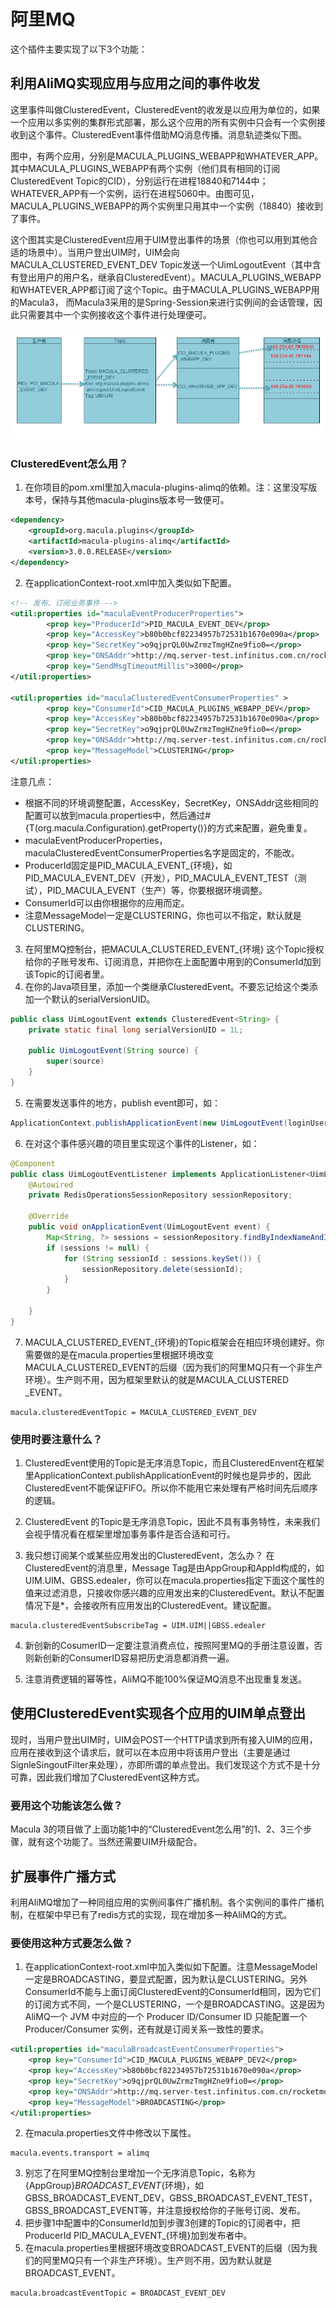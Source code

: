 # 阿里MQ

这个插件主要实现了以下3个功能：
 
## 利用AliMQ实现应用与应用之间的事件收发

这里事件叫做ClusteredEvent，ClusteredEvent的收发是以应用为单位的，如果一个应用以多实例的集群形式部署，那么这个应用的所有实例中只会有一个实例接收到这个事件。ClusteredEvent事件借助MQ消息传播。消息轨迹类似下图。
 
图中，有两个应用，分别是MACULA_PLUGINS_WEBAPP和WHATEVER_APP。其中MACULA_PLUGINS_WEBAPP有两个实例（他们具有相同的订阅ClusteredEvent Topic的CID），分别运行在进程18840和7144中；WHATEVER_APP有一个实例，运行在进程5060中。由图可见，MACULA_PLUGINS_WEBAPP的两个实例里只用其中一个实例（18840）接收到了事件。
 
这个图其实是ClusteredEvent应用于UIM登出事件的场景（你也可以用到其他合适的场景中）。当用户登出UIM时，UIM会向MACULA_CLUSTERED_EVENT_DEV Topic发送一个UimLogoutEvent（其中含有登出用户的用户名，继承自ClusteredEvent）。MACULA_PLUGINS_WEBAPP和WHATEVER_APP都订阅了这个Topic。由于MACULA_PLUGINS_WEBAPP用的Macula3， 而Macula3采用的是Spring-Session来进行实例间的会话管理，因此只需要其中一个实例接收这个事件进行处理便可。

![](/images/chapter4/mq001.png)

### ClusteredEvent怎么用？
 
1. 在你项目的pom.xml里加入macula-plugins-alimq的依赖。注：这里没写版本号，保持与其他macula-plugins版本号一致便可。
```xml
<dependency>
    <groupId>org.macula.plugins</groupId>
    <artifactId>macula-plugins-alimq</artifactId>
    <version>3.0.0.RELEASE</version>
</dependency>
```           
2. 在applicationContext-root.xml中加入类似如下配置。

```xml
<!-- 发布、订阅业务事件 -->
<util:properties id="maculaEventProducerProperties">
        <prop key="ProducerId">PID_MACULA_EVENT_DEV</prop>
        <prop key="AccessKey">b80b0bcf82234957b72531b1670e090a</prop>
        <prop key="SecretKey">o9qjprQL0UwZrmzTmgHZne9fio0=</prop>
        <prop key="ONSAddr">http://mq.server-test.infinitus.com.cn/rocketmq/nsaddr4broker-internal</prop>
        <prop key="SendMsgTimeoutMillis">3000</prop>
</util:properties>

<util:properties id="maculaClusteredEventConsumerProperties" >
        <prop key="ConsumerId">CID_MACULA_PLUGINS_WEBAPP_DEV</prop>
        <prop key="AccessKey">b80b0bcf82234957b72531b1670e090a</prop>
        <prop key="SecretKey">o9qjprQL0UwZrmzTmgHZne9fio0=</prop>
        <prop key="ONSAddr">http://mq.server-test.infinitus.com.cn/rocketmq/nsaddr4broker-internal</prop>
        <prop key="MessageModel">CLUSTERING</prop>
</util:properties>
```
注意几点：
- 根据不同的环境调整配置，AccessKey，SecretKey，ONSAddr这些相同的配置可以放到macula.properties中，然后通过#{T(org.macula.Configuration).getProperty()}的方式来配置，避免重复。
- maculaEventProducerProperties，maculaClusteredEventConsumerProperties名字是固定的，不能改。
- ProducerId固定是PID_MACULA_EVENT_{环境}，如PID_MACULA_EVENT_DEV（开发），PID_MACULA_EVENT_TEST（测试），PID_MACULA_EVENT（生产）等，你要根据环境调整。
- ConsumerId可以由你根据你的应用而定。
- 注意MessageModel一定是CLUSTERING，你也可以不指定，默认就是CLUSTERING。


3. 在阿里MQ控制台，把MACULA_CLUSTERED_EVENT_{环境} 这个Topic授权给你的子账号发布、订阅消息，并把你在上面配置中用到的ConsumerId加到该Topic的订阅者里。
4. 在你的Java项目里，添加一个类继承ClusteredEvent。不要忘记给这个类添加一个默认的serialVersionUID。             
```java
public class UimLogoutEvent extends ClusteredEvent<String> {
    private static final long serialVersionUID = 1L;

    public UimLogoutEvent(String source) {
        super(source)
    }
}
```

5. 在需要发送事件的地方，publish event即可，如：
 
```java
ApplicationContext.publishApplicationEvent(new UimLogoutEvent(loginUsername));
```
 
6. 在对这个事件感兴趣的项目里实现这个事件的Listener，如：
 
```java
@Component
public class UimLogoutEventListener implements ApplicationListener<UimLogoutEvent>{
	@Autowired
	private RedisOperationsSessionRepository sessionRepository;
	
	@Override
	public void onApplicationEvent(UimLogoutEvent event) {
    	Map<String, ?> sessions = sessionRepository.findByIndexNameAndIndexValue(FindByIndexNameSessionRepository.PRINCIPAL_NAME_INDEX_NAME, event.getSource());
		if (sessions != null) {
			for (String sessionId : sessions.keySet()) {
				sessionRepository.delete(sessionId);
			}
		}
		
	}
}
```
 
7. MACULA_CLUSTERED_EVENT_{环境}的Topic框架会在相应环境创建好。你需要做的是在macula.properties里根据环境改变MACULA_CLUSTERED_EVENT的后缀（因为我们的阿里MQ只有一个非生产环境）。生产则不用，因为框架里默认的就是MACULA_CLUSTERED _EVENT。
 
```properties
macula.clusteredEventTopic = MACULA_CLUSTERED_EVENT_DEV
```
 
### 使用时要注意什么？
 
1. ClusteredEvent使用的Topic是无序消息Topic，而且ClusteredEnvent在框架里ApplicationContext.publishApplicationEvent的时候也是异步的，因此ClusteredEvent不能保证FIFO。所以你不能用它来处理有严格时间先后顺序的逻辑。

2. ClusteredEvent 的Topic是无序消息Topic，因此不具有事务特性，未来我们会视乎情况看在框架里增加事务事件是否合适和可行。

3. 我只想订阅某个或某些应用发出的ClusteredEvent，怎么办？ 在ClusteredEvent的消息里，Message Tag是由AppGroup和AppId构成的，如UIM.UIM、GBSS.edealer，你可以在macula.properties指定下面这个属性的值来过滤消息，只接收你感兴趣的应用发出来的ClusteredEvent。默认不配置情况下是*，会接收所有应用发出的ClusteredEvent。建议配置。

```properties
macula.clusteredEventSubscribeTag = UIM.UIM||GBSS.edealer
```

4. 新创新的CosumerID一定要注意消费点位，按照阿里MQ的手册注意设置，否则新创新的ConsumerID容易把历史消息都消费一遍。

5. 注意消费逻辑的幂等性，AliMQ不能100%保证MQ消息不出现重复发送。
 

## 使用ClusteredEvent实现各个应用的UIM单点登出
 
现时，当用户登出UIM时，UIM会POST一个HTTP请求到所有接入UIM的应用，应用在接收到这个请求后，就可以在本应用中将该用户登出（主要是通过SignleSingoutFilter来处理），亦即所谓的单点登出。我们发现这个方式不是十分可靠，因此我们增加了ClusteredEvent这种方式。
 
### 要用这个功能该怎么做？
 
Macula 3的项目做了上面功能1中的“ClusteredEvent怎么用”的1、2、3三个步骤，就有这个功能了。当然还需要UIM升级配合。
 
 
 
## 扩展事件广播方式

利用AliMQ增加了一种同组应用的实例间事件广播机制。各个实例间的事件广播机制，在框架中早已有了redis方式的实现，现在增加多一种AliMQ的方式。
 
### 要使用这种方式要怎么做？
                  
1. 在applicationContext-root.xml中加入类似如下配置。注意MessageModel一定是BROADCASTING，要显式配置，因为默认是CLUSTERING。另外ConsumerId不能与上面订阅ClusteredEvent的ConsumerId相同，因为它们的订阅方式不同，一个是CLUSTERING，一个是BROADCASTING。这是因为AliMQ一个 JVM 中对应的一个 Producer ID/Consumer ID 只能配置一个 Producer/Consumer 实例，还有就是订阅关系一致性的要求。

```xml
<util:properties id="maculaBroadcastEventConsumerProperties">
    <prop key="ConsumerId">CID_MACULA_PLUGINS_WEBAPP_DEV2</prop>
    <prop key="AccessKey">b80b0bcf82234957b72531b1670e090a</prop>
    <prop key="SecretKey">o9qjprQL0UwZrmzTmgHZne9fio0=</prop>
    <prop key="ONSAddr">http://mq.server-test.infinitus.com.cn/rocketmq/nsaddr4broker-internal</prop>
    <prop key="MessageModel">BROADCASTING</prop>
</util:properties>
```

2. 在macula.properties文件中修改以下属性。
 
```properties
macula.events.transport = alimq
```
 
3. 别忘了在阿里MQ控制台里增加一个无序消息Topic，名称为{AppGroup}_BROADCAST_EVENT_{环境}，如GBSS_BROADCAST_EVENT_DEV，GBSS_BROADCAST_EVENT_TEST，GBSS_BROADCAST_EVENT等，并注意授权给你的子账号订阅、发布。
4. 把步骤1中配置中的ConsumerId加到步骤3创建的Topic的订阅者中，把ProducerId PID_MACULA_EVENT_{环境}加到发布者中。
5. 在macula.properties里根据环境改变BROADCAST_EVENT的后缀（因为我们的阿里MQ只有一个非生产环境）。生产则不用，因为默认就是BROADCAST_EVENT。
 
```properties
macula.broadcastEventTopic = BROADCAST_EVENT_DEV
```
